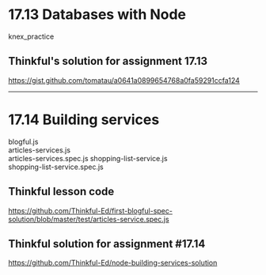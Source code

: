# 17.13 Databases with Node

knex_practice

## Thinkful's solution for assignment 17.13
<https://gist.github.com/tomatau/a0641a0899654768a0fa59291ccfa124>

________________________________________________________________________________
# 17.14 Building services

blogful.js  
articles-services.js  
articles-services.spec.js
shopping-list-service.js  
shopping-list-service.spec.js  
  
## Thinkful lesson code
<https://github.com/Thinkful-Ed/first-blogful-spec-solution/blob/master/test/articles-service.spec.js>

## Thinkful solution for assignment #17.14
<https://github.com/Thinkful-Ed/node-building-services-solution>



